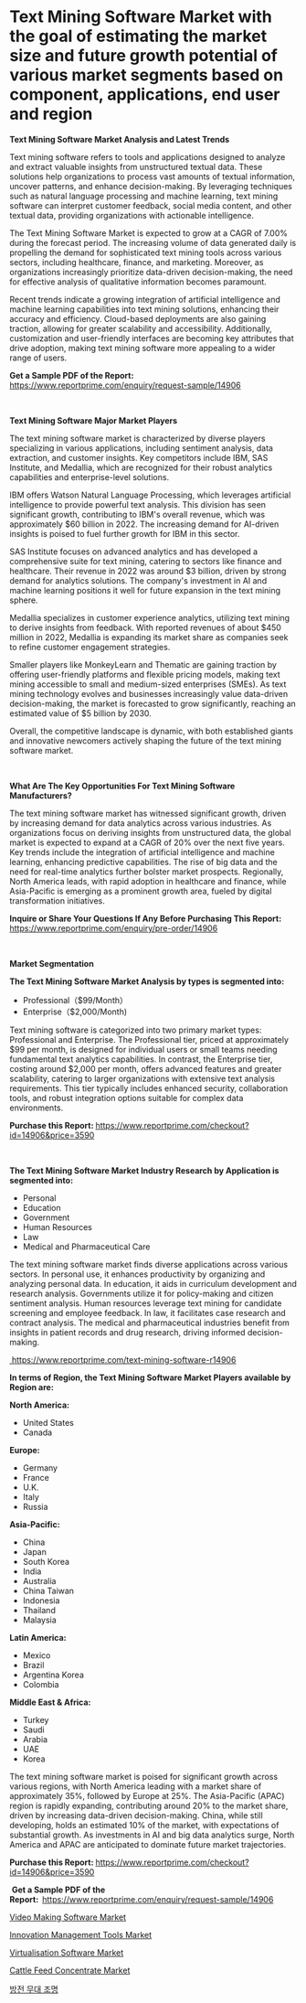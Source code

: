 <p><h1>Text Mining Software Market with the goal of estimating the market size and future growth potential of various market segments based on component, applications, end user and region</h1></p><p><strong>Text Mining Software Market Analysis and Latest Trends</strong></p>
<p><p>Text mining software refers to tools and applications designed to analyze and extract valuable insights from unstructured textual data. These solutions help organizations to process vast amounts of textual information, uncover patterns, and enhance decision-making. By leveraging techniques such as natural language processing and machine learning, text mining software can interpret customer feedback, social media content, and other textual data, providing organizations with actionable intelligence.</p><p>The Text Mining Software Market is expected to grow at a CAGR of 7.00% during the forecast period. The increasing volume of data generated daily is propelling the demand for sophisticated text mining tools across various sectors, including healthcare, finance, and marketing. Moreover, as organizations increasingly prioritize data-driven decision-making, the need for effective analysis of qualitative information becomes paramount. </p><p>Recent trends indicate a growing integration of artificial intelligence and machine learning capabilities into text mining solutions, enhancing their accuracy and efficiency. Cloud-based deployments are also gaining traction, allowing for greater scalability and accessibility. Additionally, customization and user-friendly interfaces are becoming key attributes that drive adoption, making text mining software more appealing to a wider range of users.</p></p>
<p><strong>Get a Sample PDF of the Report:&nbsp;</strong> <a href="https://www.reportprime.com/enquiry/request-sample/14906">https://www.reportprime.com/enquiry/request-sample/14906</a></p>
<p>&nbsp;</p>
<p><strong>Text Mining Software Major Market Players</strong></p>
<p><p>The text mining software market is characterized by diverse players specializing in various applications, including sentiment analysis, data extraction, and customer insights. Key competitors include IBM, SAS Institute, and Medallia, which are recognized for their robust analytics capabilities and enterprise-level solutions. </p><p>IBM offers Watson Natural Language Processing, which leverages artificial intelligence to provide powerful text analysis. This division has seen significant growth, contributing to IBM's overall revenue, which was approximately $60 billion in 2022. The increasing demand for AI-driven insights is poised to fuel further growth for IBM in this sector.</p><p>SAS Institute focuses on advanced analytics and has developed a comprehensive suite for text mining, catering to sectors like finance and healthcare. Their revenue in 2022 was around $3 billion, driven by strong demand for analytics solutions. The company's investment in AI and machine learning positions it well for future expansion in the text mining sphere.</p><p>Medallia specializes in customer experience analytics, utilizing text mining to derive insights from feedback. With reported revenues of about $450 million in 2022, Medallia is expanding its market share as companies seek to refine customer engagement strategies.</p><p>Smaller players like MonkeyLearn and Thematic are gaining traction by offering user-friendly platforms and flexible pricing models, making text mining accessible to small and medium-sized enterprises (SMEs). As text mining technology evolves and businesses increasingly value data-driven decision-making, the market is forecasted to grow significantly, reaching an estimated value of $5 billion by 2030.</p><p>Overall, the competitive landscape is dynamic, with both established giants and innovative newcomers actively shaping the future of the text mining software market.</p></p>
<p>&nbsp;</p>
<p><strong>What Are The Key Opportunities For Text Mining Software Manufacturers?</strong></p>
<p><p>The text mining software market has witnessed significant growth, driven by increasing demand for data analytics across various industries. As organizations focus on deriving insights from unstructured data, the global market is expected to expand at a CAGR of 20% over the next five years. Key trends include the integration of artificial intelligence and machine learning, enhancing predictive capabilities. The rise of big data and the need for real-time analytics further bolster market prospects. Regionally, North America leads, with rapid adoption in healthcare and finance, while Asia-Pacific is emerging as a prominent growth area, fueled by digital transformation initiatives.</p></p>
<p><strong>Inquire or Share Your Questions If Any Before Purchasing This Report:</strong> <a href="https://www.reportprime.com/enquiry/pre-order/14906">https://www.reportprime.com/enquiry/pre-order/14906</a></p>
<p>&nbsp;</p>
<p><strong>Market Segmentation</strong></p>
<p><strong>The Text Mining Software Market Analysis by types is segmented into:</strong></p>
<p><ul><li>Professional（$99/Month）</li><li>Enterprise（$2,000/Month)</li></ul></p>
<p><p>Text mining software is categorized into two primary market types: Professional and Enterprise. The Professional tier, priced at approximately $99 per month, is designed for individual users or small teams needing fundamental text analytics capabilities. In contrast, the Enterprise tier, costing around $2,000 per month, offers advanced features and greater scalability, catering to larger organizations with extensive text analysis requirements. This tier typically includes enhanced security, collaboration tools, and robust integration options suitable for complex data environments.</p></p>
<p><strong>Purchase this Report:&nbsp;</strong><a href="https://www.reportprime.com/checkout?id=14906&price=3590">https://www.reportprime.com/checkout?id=14906&price=3590</a></p>
<p>&nbsp;</p>
<p><strong>The Text Mining Software Market Industry Research by Application is segmented into:</strong></p>
<p><ul><li>Personal</li><li>Education</li><li>Government</li><li>Human Resources</li><li>Law</li><li>Medical and Pharmaceutical Care</li></ul></p>
<p><p>The text mining software market finds diverse applications across various sectors. In personal use, it enhances productivity by organizing and analyzing personal data. In education, it aids in curriculum development and research analysis. Governments utilize it for policy-making and citizen sentiment analysis. Human resources leverage text mining for candidate screening and employee feedback. In law, it facilitates case research and contract analysis. The medical and pharmaceutical industries benefit from insights in patient records and drug research, driving informed decision-making.</p></p>
<p><a href="https://www.reportprime.com/text-mining-software-r14906">&nbsp;https://www.reportprime.com/text-mining-software-r14906</a></p>
<p><strong>In terms of Region, the Text Mining Software Market Players available by Region are:</strong></p>
<p>
    <p> <strong> North America: </strong>
        <ul>
            <li>United States</li>
            <li>Canada</li>
        </ul>
        </p> 
    <p> <strong> Europe: </strong>
        <ul>
            <li>Germany</li>
            <li>France</li>
            <li>U.K.</li>
            <li>Italy</li>
            <li>Russia</li>
        </ul>
        </p> 
    <p> <strong> Asia-Pacific: </strong>
        <ul>
            <li>China</li>
            <li>Japan</li>
            <li>South Korea</li>
            <li>India</li>
            <li>Australia</li>
            <li>China Taiwan</li>
            <li>Indonesia</li>
            <li>Thailand</li>
            <li>Malaysia</li>
        </ul>
        </p> 
    <p> <strong> Latin America: </strong>
        <ul>
            <li>Mexico</li>
            <li>Brazil</li>
            <li>Argentina Korea</li>
            <li>Colombia</li>
        </ul>
        </p> 
    <p> <strong> Middle East & Africa: </strong>
        <ul>
            <li>Turkey</li>
            <li>Saudi</li>
            <li>Arabia</li>
            <li>UAE</li>
            <li>Korea</li>
        </ul>
    </p>
    </p>
<p><p>The text mining software market is poised for significant growth across various regions, with North America leading with a market share of approximately 35%, followed by Europe at 25%. The Asia-Pacific (APAC) region is rapidly expanding, contributing around 20% to the market share, driven by increasing data-driven decision-making. China, while still developing, holds an estimated 10% of the market, with expectations of substantial growth. As investments in AI and big data analytics surge, North America and APAC are anticipated to dominate future market trajectories.</p></p>
<p><strong>Purchase this Report: </strong><a href="https://www.reportprime.com/checkout?id=14906&price=3590">https://www.reportprime.com/checkout?id=14906&price=3590</a></p>
<p>&nbsp;<strong>Get a Sample PDF of the Report:&nbsp;&nbsp;</strong><a href="https://www.reportprime.com/enquiry/request-sample/14906">https://www.reportprime.com/enquiry/request-sample/14906</a></p>
<p><strong></strong></p>
<p><p><a href="https://www.linkedin.com/pulse/analyzing-key-drivers-video-making-software-market-trends-future-dy3nc?trackingId=4Q%2Bfx9XfQ86uvrTnPbhyvw%3D%3D">Video Making Software Market</a></p><p><a href="https://github.com/carengczpoe/Market-Research-Report-List-1/blob/main/innovation-management-tools-market.md">Innovation Management Tools Market</a></p><p><a href="https://www.linkedin.com/pulse/virtualisation-software-market-research-report-exploring-size-ashdc?trackingId=Pu65EYFKRv%2BCdFLv3Byylg%3D%3D">Virtualisation Software Market</a></p><p><a href="https://issuu.com/reportprime-2/docs/cattle-feed-concentrate-market-size_af8c477eae06e4">Cattle Feed Concentrate Market</a></p><p><a href="https://medium.com/@darrylnorton87/%EC%84%B8%EA%B3%84-discharge-stage-lighting-market-%EC%9D%80-2024%EC%97%90%EC%84%9C-2031%EB%A1%9C-%EC%97%B0%ED%8F%89%EA%B7%A0-%EC%A6%9D%EA%B0%80%EC%9C%A8%EC%9D%84-%EB%B3%B4%EC%9D%BC-%EA%B2%83%EC%9C%BC%EB%A1%9C-%EC%98%88%EC%83%81%EB%90%A9%EB%8B%88%EB%8B%A4-724bfa2c8c8c">방전 무대 조명</a></p></p>